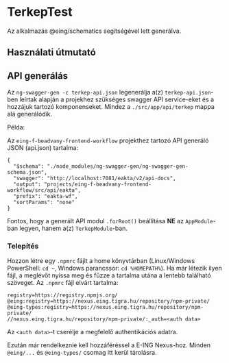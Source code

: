 # TerkepTest

Az alkalmazás @eing/schematics segítségével lett generálva.

## Használati útmutató

## API generálás

Az `ng-swagger-gen -c terkep-api.json` legenerálja a(z) `terkep-api.json`-ben leírtak alapján a projekhez szükséges swagger API service-eket és a hozzájuk tartozó komponenseket.
Mindez a `./src/app/api/terkep` mappa alá generálódik.

Példa:

Az `eing-f-beadvany-frontend-workflow` projekthez tartozó API generáló JSON (api.json) tartalma:

```(json)
{
  "$schema": "./node_modules/ng-swagger-gen/ng-swagger-gen-schema.json",
  "swagger": "http://localhost:7081/eakta/v2/api-docs",
  "output": "projects/eing-f-beadvany-frontend-workflow/src/api/eakta",
  "prefix": "eakta-wf",
  "sortParams": "none"
}
```

Fontos, hogy a generált API modul `.forRoot()` beállítása **NE** az `AppModule`-ban legyen, hanem a(z) `TerkepModule`-ban.

### Telepítés

Hozzon létre egy `.npmrc` fájlt a home könyvtárban (Linux/Windows PowerShell: `cd ~`, Windows parancssor: `cd %HOMEPATH%`).
Ha már létezik ilyen fájl, a meglévőt nyissa meg és fűzze a tartalma utána a lentebb található szöveget.
Az `.npmrc` fájl elvárt tartalma:

```(text)
registry=https://registry.npmjs.org/
@eing:registry=https://nexus.eing.tigra.hu/repository/npm-private/
@eing-types:registry=https://nexus.eing.tigra.hu/repository/npm-private/
//nexus.eing.tigra.hu/repository/npm-private/:_auth=<auth data>
```

Az `<auth data>`-t cserélje a megfelelő authentikációs adatra.

Ezután már rendelkeznie kell hozzáféréssel a E-ING Nexus-hoz. Minden `@eing/...` és `@eing-types/` csomag itt kerül tárolásra.
